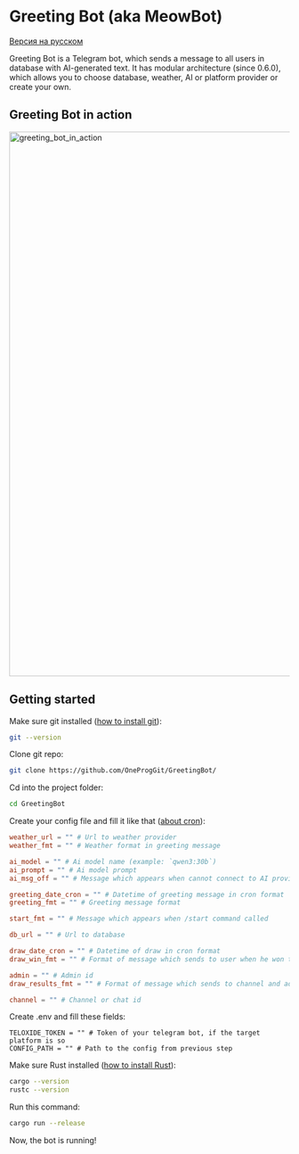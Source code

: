 # Greeting Bot (aka MeowBot)
[Версия на русском](README-RU.md)

Greeting Bot is a Telegram bot, which sends a message to all users in database with AI-generated text.
It has modular architecture (since 0.6.0), which allows you to choose database, weather, AI or platform provider or create your own.

## Greeting Bot in action
<img width="1239" height="977" alt="greeting_bot_in_action" src="https://github.com/user-attachments/assets/eebb6303-783f-4ce5-9762-26bbcbf05b1c" />

## Getting started
Make sure git installed ([how to install git](https://git-scm.com/book/en/v2/Getting-Started-Installing-Git)):
```bash
git --version
```
Clone git repo: 
```bash
git clone https://github.com/OneProgGit/GreetingBot/
```
Cd into the project folder:
```bash
cd GreetingBot
```
Create your config file and fill it like that ([about cron](https://en.wikipedia.org/wiki/Cron)):
```toml
weather_url = "" # Url to weather provider
weather_fmt = "" # Weather format in greeting message

ai_model = "" # Ai model name (example: `qwen3:30b`)
ai_prompt = "" # Ai model prompt
ai_msg_off = "" # Message which appears when cannot connect to AI provider

greeting_date_cron = "" # Datetime of greeting message in cron format
greeting_fmt = "" # Greeting message format

start_fmt = "" # Message which appears when /start command called

db_url = "" # Url to database

draw_date_cron = "" # Datetime of draw in cron format
draw_win_fmt = "" # Format of message which sends to user when he won the draw

admin = "" # Admin id
draw_results_fmt = "" # Format of message which sends to channel and admin when draw's winner has chosen

channel = "" # Channel or chat id
```
Create .env and fill these fields:
```env
TELOXIDE_TOKEN = "" # Token of your telegram bot, if the target platform is so
CONFIG_PATH = "" # Path to the config from previous step
```
Make sure Rust installed ([how to install Rust](https://rustup.rs/)):
```bash
cargo --version
rustc --version
```
Run this command:
```bash
cargo run --release
```
Now, the bot is running!
